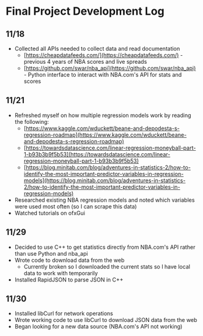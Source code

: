 # Final Project Development Log
## 11/18
- Collected all APIs needed to collect data and read documentation
	- [https://cheapdatafeeds.com/](https://cheapdatafeeds.com/) - previous 4 years of NBA scores and live spreads
	- [https://github.com/swar/nba_api](https://github.com/swar/nba_api) - Python interface to interact with NBA.com's API for stats and scores

## 11/21
- Refreshed myself on how multiple regression models work  by reading the following:
	- [https://www.kaggle.com/wduckett/beane-and-depodesta-s-regression-roadmap](https://www.kaggle.com/wduckett/beane-and-depodesta-s-regression-roadmap)
	- [https://towardsdatascience.com/linear-regression-moneyball-part-1-b93b3b9f5b53](https://towardsdatascience.com/linear-regression-moneyball-part-1-b93b3b9f5b53)
	- [https://blog.minitab.com/blog/adventures-in-statistics-2/how-to-identify-the-most-important-predictor-variables-in-regression-models](https://blog.minitab.com/blog/adventures-in-statistics-2/how-to-identify-the-most-important-predictor-variables-in-regression-models)
- Researched existing NBA regression models and noted which variables were used most often (so I can scrape this data)
- Watched tutorials on ofxGui

## 11/29
- Decided to use C++ to get statistics directly from NBA.com's API rather than use Python and nba_api
- Wrote code to download data from the web
	- Currently broken so I downloaded the current stats so I have local data to work with temporarily
- Installed RapidJSON to parse JSON in C++

## 11/30
- Installed libCurl for network operations
- Wrote working code to use libCurl to download JSON data from the web
- Began looking for a new data source (NBA.com's API not working)
